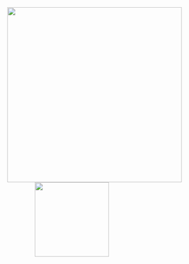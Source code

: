 <div align="center">
<img align="right" src="https://github.com/yfyeung/yfyeung/edit/main/overview.svg"  width="400">
<img height="170px" src="https://github-readme-stats.vercel.app/api/top-langs/?username=yfyeung&layout=compact&langs_count=8" />
</div>
